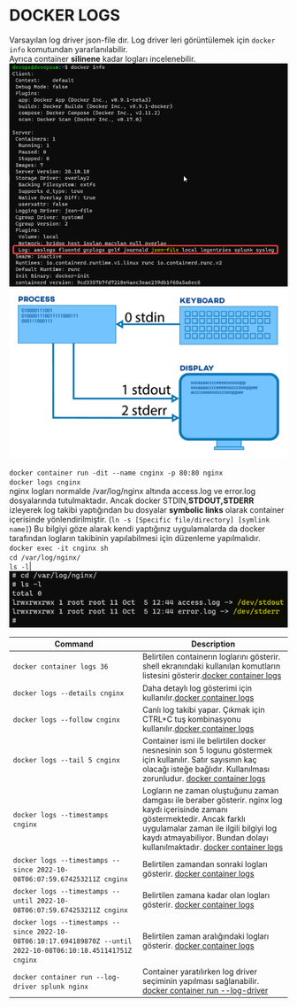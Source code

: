 # DOCKER LOGS
Varsayılan log driver json-file dır. Log driver leri görüntülemek için `docker info` komutundan yararlanılabilir.\
Ayrıca container **silinene** kadar logları incelenebilir.\
![docker logs](/img/docker_logs_p2.png)
![linux stdin stdout stderr](/img/linux_stdin_stdout_stderr.png)


`docker container run -dit --name cnginx -p 80:80 nginx`\
`docker logs cnginx`\
nginx logları normalde /var/log/nginx altında access.log ve error.log dosyalarında tutulmaktadır. Ancak docker STDIN,**STDOUT,STDERR** izleyerek log takibi yaptığından bu dosyalar **symbolic links** olarak container içerisinde yönlendirilmiştir. (`ln -s [Specific file/directory] [symlink name]`) Bu bilgiyi göze alarak kendi yaptığınız uygulamalarda da docker tarafından logların takibinin yapılabilmesi için düzenleme yapılmalıdır.\
`docker exec -it cnginx sh`\
`cd /var/log/nginx/`\
`ls -l`|\
![docker logs](/img/docker_logs_p1.png)

| Command        | Description |
| -------------- | ----------- |
| `docker container logs 36` | Belirtilen containerın loglarını gösterir. shell ekranındaki kullanılan komutların listesini gösterir.[docker container logs](https://docs.docker.com/engine/reference/commandline/container_logs/) |
| `docker logs --details cnginx` | Daha detaylı log gösterimi için kullanılır.[docker container logs](https://docs.docker.com/engine/reference/commandline/container_logs/) |
| `docker logs --follow cnginx` | Canlı log takibi yapar. Çıkmak için CTRL+C tuş kombinasyonu kullanılır.[docker container logs](https://docs.docker.com/engine/reference/commandline/container_logs/) |
| `docker logs --tail 5 cnginx` | Container ismi ile belirtilen docker nesnesinin son 5 logunu göstermek için kullanılır. Satır sayısının kaç olacağı isteğe bağlıdır. Kullanılması zorunludur. [docker container logs](https://docs.docker.com/engine/reference/commandline/container_logs/) |
| `docker logs --timestamps cnginx` | Logların ne zaman oluştuğunu zaman damgası ile beraber gösterir. nginx log kaydı içerisinde zamanı göstermektedir. Ancak farklı uygulamalar zaman ile ilgili bilgiyi log kaydı atmayabiliyor. Bundan dolayı kullanılmaktadır. [docker container logs](https://docs.docker.com/engine/reference/commandline/container_logs/) |
| `docker logs --timestamps --since 2022-10-08T06:07:59.674253211Z cnginx` | Belirtilen zamandan sonraki logları gösterir. [docker container logs](https://docs.docker.com/engine/reference/commandline/container_logs/) |
| `docker logs --timestamps --until 2022-10-08T06:07:59.674253211Z cnginx` | Belirtilen zamana kadar olan logları gösterir. [docker container logs](https://docs.docker.com/engine/reference/commandline/container_logs/) |
| `docker logs --timestamps --since 2022-10-08T06:10:17.694189870Z --until 2022-10-08T06:10:18.451141751Z cnginx` | Belirtilen zaman aralığındaki logları gösterir. [docker container logs](https://docs.docker.com/engine/reference/commandline/container_logs/) |
| `docker container run --log-driver splunk nginx` | Container yaratılırken log driver seçiminin yapılması sağlanabilir. [docker container run --log-driver](https://docs.docker.com/engine/reference/commandline/container_run/#options) |



